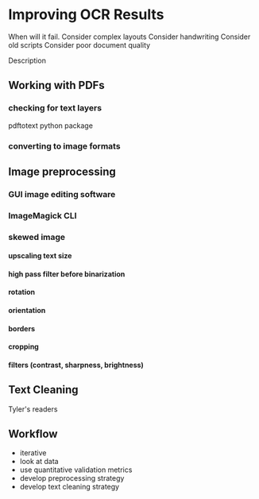 Improving OCR Results
=====================

When will it fail. Consider complex layouts
Consider handwriting
Consider old scripts
Consider poor document quality 

Description

## Working with PDFs


### checking for text layers
pdftotext python package

### converting to image formats

## Image preprocessing 


### GUI image editing software

### ImageMagick CLI

### skewed image

#### upscaling text size

#### high pass filter before binarization

#### rotation

#### orientation

#### borders

#### cropping

#### filters (contrast, sharpness, brightness)


## Text Cleaning

Tyler's readers

## Workflow

- iterative
- look at data
- use quantitative validation metrics
- develop preprocessing strategy
- develop text cleaning strategy
